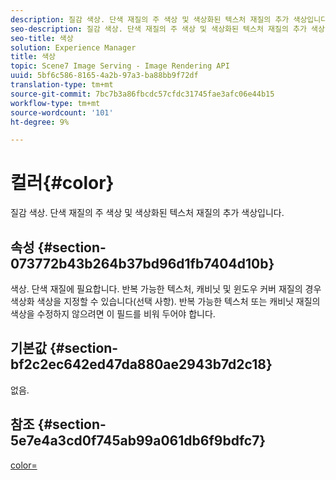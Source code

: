 ```yaml
---
description: 질감 색상. 단색 재질의 주 색상 및 색상화된 텍스처 재질의 추가 색상입니다.
seo-description: 질감 색상. 단색 재질의 주 색상 및 색상화된 텍스처 재질의 추가 색상입니다.
seo-title: 색상
solution: Experience Manager
title: 색상
topic: Scene7 Image Serving - Image Rendering API
uuid: 5bf6c586-8165-4a2b-97a3-ba88bb9f72df
translation-type: tm+mt
source-git-commit: 7bc7b3a86fbcdc57cfdc31745fae3afc06e44b15
workflow-type: tm+mt
source-wordcount: '101'
ht-degree: 9%

---
```



# 컬러{#color}

질감 색상. 단색 재질의 주 색상 및 색상화된 텍스처 재질의 추가 색상입니다.

## 속성 {#section-073772b43b264b37bd96d1fb7404d10b}

색상. 단색 재질에 필요합니다. 반복 가능한 텍스처, 캐비닛 및 윈도우 커버 재질의 경우 색상화 색상을 지정할 수 있습니다(선택 사항). 반복 가능한 텍스처 또는 캐비닛 재질의 색상을 수정하지 않으려면 이 필드를 비워 두어야 합니다.

## 기본값 {#section-bf2c2ec642ed47da880ae2943b7d2c18}

없음.

## 참조 {#section-5e7e4a3cd0f745ab99a061db6f9bdfc7}

[color=](../../../../../ir-api/http-protocol/image-rendering-api-ref/c-ir-http-protocol-ref/c-ir-http-protocol-command-reference/r-ir-http-color.md#reference-ea3cba9edfe94dbab86d8f123a9ed0aa)
